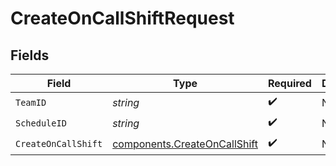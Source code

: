 # CreateOnCallShiftRequest


## Fields

| Field                                                                        | Type                                                                         | Required                                                                     | Description                                                                  |
| ---------------------------------------------------------------------------- | ---------------------------------------------------------------------------- | ---------------------------------------------------------------------------- | ---------------------------------------------------------------------------- |
| `TeamID`                                                                     | *string*                                                                     | :heavy_check_mark:                                                           | N/A                                                                          |
| `ScheduleID`                                                                 | *string*                                                                     | :heavy_check_mark:                                                           | N/A                                                                          |
| `CreateOnCallShift`                                                          | [components.CreateOnCallShift](../../models/components/createoncallshift.md) | :heavy_check_mark:                                                           | N/A                                                                          |